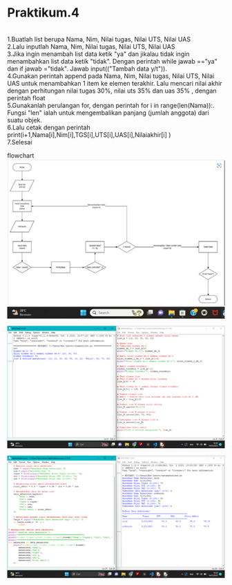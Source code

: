 # Praktikum.4
<br>1.Buatlah list berupa Nama, Nim, Nilai tugas, Nilai UTS, Nilai UAS
<br>2.Lalu inputlah Nama, Nim, Nilai tugas, Nilai UTS, Nilai UAS
<br>3.Jika ingin menambah list data ketik "ya" dan jikalau tidak ingin menambahkan list data ketik "tidak". Dengan perintah while jawab =="ya" dan if jawab ="tidak". Jawab input(("Tambah data y/t")).
<br>4.Gunakan perintah append pada Nama, Nim, Nilai tugas, Nilai UTS, Nilai UAS untuk menambahkan 1 item ke elemen terakhir.
Lalu mencari nilai akhir dengan perhitungan nilai tugas 30%, nilai uts 35% dan uas 35% , dengan perintah float
<br>5.Gunakanlah perulangan for, dengan perintah for i in range(len(Nama)):. Fungsi "len" ialah untuk mengembalikan panjang (jumlah anggota) dari suatu objek.
<br>6.Lalu cetak dengan perintah print(i+1,Nama[i],Nim[i],TGS[i],UTS[i],UAS[i],Nilaiakhir[i] )
<br>7.Selesai

flowchart
![ss](flowchart.jpeg)

![ss](ss1.png)

![ss](ss2.png)
